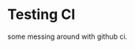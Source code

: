 # Testing CI


<!-- badges-begin -->

[black badge]: https://img.shields.io/badge/code%20style-black-000000.svg

<!-- badges-end -->


some messing around with github ci.